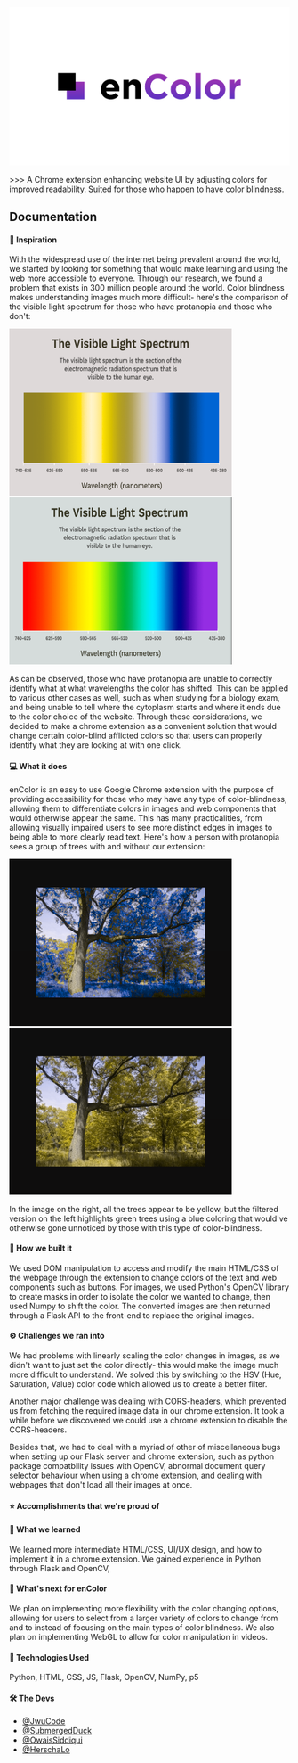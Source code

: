 <p float="center">
  <img src="https://github.com/OwaisSiddiqui/EnColor/blob/main/interface/thumbnail.png?raw=true"/> 
</p>
>>> A Chrome extension enhancing website UI by adjusting colors for improved readability. Suited for those who happen to have color blindness. 

## Documentation

#### 💭 Inspiration
With the widespread use of the internet being prevalent around the world, we started by looking for something that would make learning and using the web more accessible to everyone. Through our research, we found a problem that exists in 300 million people around the world. Color blindness makes understanding images much more difficult- here's the comparison of the visible light spectrum for those who have protanopia and those who don't:

<p float="left">
  <img src="https://github.com/OwaisSiddiqui/EnColor/blob/main/READMEimP.png?raw=true" width="400" height="300">
  <img src="https://github.com/OwaisSiddiqui/EnColor/blob/main/READMEim.png?raw=true" width="400"  height="300" /> 
</p>

As can be observed, those who have protanopia are unable to correctly identify what at what wavelengths the color has shifted. This can be applied to various other cases as well, such as when studying for a biology exam, and being unable to tell where the cytoplasm starts and where it ends due to the color choice of the website. Through these considerations, we decided to make a chrome extension as a convenient solution that would change certain color-blind afflicted colors so that users can properly identify what they are looking at with one click.

#### 💻 What it does
enColor is an easy to use Google Chrome extension with the purpose of providing accessibility for those who may have any type of color-blindness, allowing them to differentiate colors in images and web components that would otherwise appear the same. This has many practicalities, from allowing visually impaired users to see more distinct edges in images to being able to more clearly read text. Here's how a person with protanopia sees a group of trees with and without our extension:

<p float="left">
  <img src="https://github.com/OwaisSiddiqui/EnColor/blob/main/wenc.png?raw=true" width="400" height="300">
  <img src="https://github.com/OwaisSiddiqui/EnColor/blob/main/woenc.png?raw=true" width="400"  height="300" /> 
</p>

In the image on the right, all the trees appear to be yellow, but the filtered version on the left highlights green trees using a blue coloring that would've otherwise gone unnoticed by those with this type of color-blindness.

#### 🔧 How we built it
We used DOM manipulation to access and modify the main HTML/CSS of the webpage through the extension to change colors of the text and web components such as buttons. For images, we used Python's OpenCV library to create masks in order to isolate the color we wanted to change, then used Numpy to shift the color. The converted images are then returned through a Flask API to the front-end to replace the original images.

#### ⚙️ Challenges we ran into
We had problems with linearly scaling the color changes in images, as we didn't want to just set the color directly- this would make the image much more difficult to understand. We solved this by switching to the HSV (Hue, Saturation, Value) color code  which allowed us to create a better filter. 

Another major challenge was dealing with CORS-headers, which prevented us from fetching the required image data in our chrome extension. It took a while before we discovered we could use a chrome extension to disable the CORS-headers. 

Besides that, we had to deal with a myriad of other of miscellaneous bugs when setting up our Flask server and chrome extension, such as python package compatbility issues with OpenCV, abnormal document query selector behaviour when using a chrome extension, and dealing with webpages that don't load all their images at once.

#### ⭐️ Accomplishments that we're proud of



#### 🧠 What we learned
We learned more intermediate HTML/CSS, UI/UX design, and how to implement it in a chrome extension. We gained experience in Python through Flask and OpenCV, 

#### 👀 What's next for enColor
We plan on implementing more flexibility with the color changing options, allowing for users to select from a larger variety of colors to change from and to instead of focusing on the main types of color blindness. We also plan on implementing WebGL to allow for color manipulation in videos.

#### 💽 Technologies Used
Python, HTML, CSS, JS, Flask, OpenCV, NumPy, p5

#### 🛠 The Devs
- [@JwuCode](https://github.com/JwuCode)
- [@SubmergedDuck](https://github.com/SubmergedDuck)
- [@OwaisSiddiqui](https://github.com/OwaisSiddiqui)
- [@HerschaLo](https://github.com/HerschaLo)
